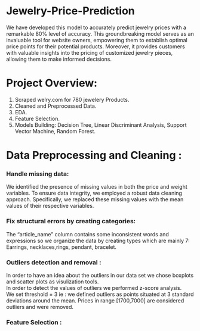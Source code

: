 # Jewelry-Price-Prediction

We have developed this model to accurately predict jewelry prices with a remarkable 80% level of accuracy. This groundbreaking model serves as an invaluable tool for website owners, empowering them to establish optimal price points for their potential products. Moreover, it provides customers with valuable insights into the pricing of customized jewelry pieces, allowing them to make informed decisions.

<H1>Project Overview:</H1>
<ol>
  <li>Scraped welry.com for 780 jewelery Products. </li>
  <li>Cleaned and Preprocessed Data. </li>
  <li>EDA. </li>
  <li>Feature Selection. </li>
  <li>Models Building: Decision Tree, Linear Discriminant Analysis, Support Vector Machine, Random Forest. </li>
</ol>

<H1>Data Preprocessing and Cleaning : </H1>
<h3>Handle missing data:</h3>
<p>We identified the presence of missing values in both the price and weight variables. 
  To ensure data integrity, we employed a robust data cleaning approach. Specifically, we replaced these missing values with the mean values of their respective variables.</p>
<h3>Fix structural errors by creating categories:</h3>
<p>The “article_name” column contains some inconsistent words and expressions so we 
organize the data by creating types which are mainly 7: Earrings, necklaces,rings, pendant, bracelet.</p>

<h3>Outliers detection and removal :</h3>
In order to have an idea about the outliers in our data set we chose boxplots and scatter 
plots as visulization tools.
<br>In order to detect the values of outliers we performed z-score analysis. 
<br>We set threshold = 3 ie : we defined outliers as points situated at 3 standard deviations around 
the mean. Prices in range [1700,7000] are considered outliers and were removed.

<h3>Feature Selection : </h3>




